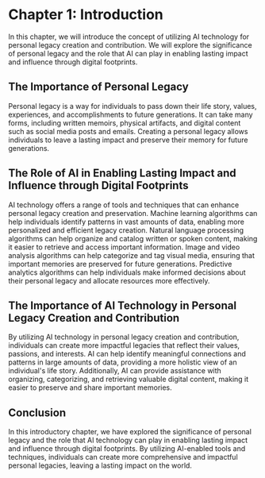 Chapter 1: Introduction
=======================

In this chapter, we will introduce the concept of utilizing AI technology for personal legacy creation and contribution. We will explore the significance of personal legacy and the role that AI can play in enabling lasting impact and influence through digital footprints.

The Importance of Personal Legacy
---------------------------------

Personal legacy is a way for individuals to pass down their life story, values, experiences, and accomplishments to future generations. It can take many forms, including written memoirs, physical artifacts, and digital content such as social media posts and emails. Creating a personal legacy allows individuals to leave a lasting impact and preserve their memory for future generations.

The Role of AI in Enabling Lasting Impact and Influence through Digital Footprints
----------------------------------------------------------------------------------

AI technology offers a range of tools and techniques that can enhance personal legacy creation and preservation. Machine learning algorithms can help individuals identify patterns in vast amounts of data, enabling more personalized and efficient legacy creation. Natural language processing algorithms can help organize and catalog written or spoken content, making it easier to retrieve and access important information. Image and video analysis algorithms can help categorize and tag visual media, ensuring that important memories are preserved for future generations. Predictive analytics algorithms can help individuals make informed decisions about their personal legacy and allocate resources more effectively.

The Importance of AI Technology in Personal Legacy Creation and Contribution
----------------------------------------------------------------------------

By utilizing AI technology in personal legacy creation and contribution, individuals can create more impactful legacies that reflect their values, passions, and interests. AI can help identify meaningful connections and patterns in large amounts of data, providing a more holistic view of an individual's life story. Additionally, AI can provide assistance with organizing, categorizing, and retrieving valuable digital content, making it easier to preserve and share important memories.

Conclusion
----------

In this introductory chapter, we have explored the significance of personal legacy and the role that AI technology can play in enabling lasting impact and influence through digital footprints. By utilizing AI-enabled tools and techniques, individuals can create more comprehensive and impactful personal legacies, leaving a lasting impact on the world.
